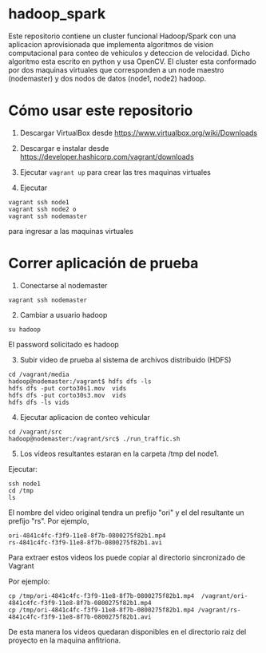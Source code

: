 # hadoop_spark

Este repositorio contiene un cluster funcional Hadoop/Spark con una aplicacion
aprovisionada que implementa algoritmos de vision computacional para conteo de vehiculos 
y deteccion  de velocidad. Dicho algoritmo esta escrito en python y
usa OpenCV. El cluster esta conformado por dos maquinas virtuales
que corresponden a un node maestro (nodemaster) y dos nodos de datos (node1, node2) hadoop.

# Cómo usar este repositorio

1. Descargar VirtualBox desde https://www.virtualbox.org/wiki/Downloads

2. Descargar e instalar desde https://developer.hashicorp.com/vagrant/downloads

3. Ejecutar ```vagrant up``` para crear las tres maquinas virtuales

4. Ejecutar 
```
vagrant ssh node1
vagrant ssh node2 o 
vagrant ssh nodemaster 
```
para ingresar a las maquinas virtuales

# Correr aplicación de prueba

1. Conectarse al nodemaster
```
vagrant ssh nodemaster
```
2. Cambiar a usuario hadoop
```
su hadoop
```
El password solicitado es hadoop

3. Subir video de prueba al sistema de archivos distribuido (HDFS)
```
cd /vagrant/media
hadoop@nodemaster:/vagrant$ hdfs dfs -ls
hdfs dfs -put corto30s1.mov  vids
hdfs dfs -put corto30s3.mov  vids
hdfs dfs -ls vids
```
4. Ejecutar aplicacion de conteo vehicular
```
cd /vagrant/src
hadoop@nodemaster:/vagrant/src$ ./run_traffic.sh 
```
5. Los videos resultantes estaran en la carpeta /tmp del node1.

Ejecutar:
```
ssh node1
cd /tmp
ls
```
El nombre del video original tendra un prefijo "ori" y el del resultante un
prefijo "rs". Por ejemplo,
```
ori-4841c4fc-f3f9-11e8-8f7b-0800275f82b1.mp4
rs-4841c4fc-f3f9-11e8-8f7b-0800275f82b1.avi
```
Para extraer estos videos los puede copiar al directorio sincronizado de Vagrant

Por ejemplo:
```
cp /tmp/ori-4841c4fc-f3f9-11e8-8f7b-0800275f82b1.mp4  /vagrant/ori-4841c4fc-f3f9-11e8-8f7b-0800275f82b1.mp4
cp /tmp/ori-4841c4fc-f3f9-11e8-8f7b-0800275f82b1.mp4 /vagrant/rs-4841c4fc-f3f9-11e8-8f7b-0800275f82b1.avi
```
De esta manera los videos quedaran disponibles en el directorio raiz del proyecto
en la maquina anfitriona.
